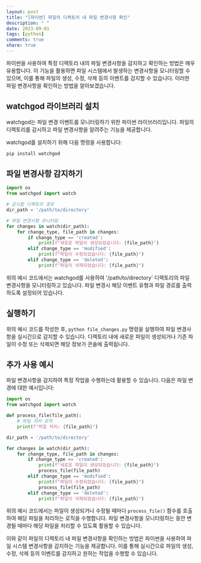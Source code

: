```yaml
---
layout: post
title: "[파이썬] 파일의 디렉토리 내 파일 변경사항 확인"
description: " "
date: 2023-09-01
tags: [python]
comments: true
share: true
---
```


파이썬을 사용하여 특정 디렉토리 내의 파일 변경사항을 감지하고 확인하는 방법은 매우 유용합니다. 이 기능을 활용하면 파일 시스템에서 발생하는 변경사항을 모니터링할 수 있으며, 이를 통해 파일의 생성, 수정, 삭제 등의 이벤트를 감지할 수 있습니다. 이러한 파일 변경사항을 확인하는 방법을 알아보겠습니다.

## watchgod 라이브러리 설치

watchgod는 파일 변경 이벤트를 모니터링하기 위한 파이썬 라이브러리입니다. 파일의 디렉토리를 감시하고 파일 변경사항을 알려주는 기능을 제공합니다.

watchgod를 설치하기 위해 다음 명령을 사용합니다:

```python
pip install watchgod
```

## 파일 변경사항 감지하기

```python
import os
from watchgod import watch

# 감시할 디렉토리 경로
dir_path = '/path/to/directory'

# 파일 변경사항 모니터링
for changes in watch(dir_path):
    for change_type, file_path in changes:        
        if change_type == 'created':
            print(f"새로운 파일이 생성되었습니다: {file_path}")
        elif change_type == 'modified':
            print(f"파일이 수정되었습니다: {file_path}")
        elif change_type == 'deleted':
            print(f"파일이 삭제되었습니다: {file_path}")
```

위의 예시 코드에서는 watchgod를 사용하여 '/path/to/directory' 디렉토리의 파일 변경사항을 모니터링하고 있습니다. 파일 변경시 해당 이벤트 유형과 파일 경로를 출력하도록 설정되어 있습니다.

## 실행하기

위의 예시 코드를 작성한 후, `python file_changes.py` 명령을 실행하여 파일 변경사항을 실시간으로 감지할 수 있습니다. 디렉토리 내에 새로운 파일이 생성되거나 기존 파일이 수정 또는 삭제되면 해당 정보가 콘솔에 출력됩니다.

## 추가 사용 예시

파일 변경사항을 감지하여 특정 작업을 수행하는데 활용할 수 있습니다. 다음은 파일 변경에 대한 예시입니다:

```python
import os
from watchgod import watch

def process_file(file_path):
    # 파일 처리 로직
    print(f"파일 처리: {file_path}")

dir_path = '/path/to/directory'

for changes in watch(dir_path):
    for change_type, file_path in changes:        
        if change_type == 'created':
            print(f"새로운 파일이 생성되었습니다: {file_path}")
            process_file(file_path)
        elif change_type == 'modified':
            print(f"파일이 수정되었습니다: {file_path}")
            process_file(file_path)
        elif change_type == 'deleted':
            print(f"파일이 삭제되었습니다: {file_path}")
```

위의 예시 코드에서는 파일이 생성되거나 수정될 때마다 `process_file()` 함수를 호출하여 해당 파일을 처리하는 로직을 수행합니다. 파일 변경사항을 모니터링하는 동안 변경될 때마다 해당 파일을 처리할 수 있도록 활용할 수 있습니다.

이와 같이 파일의 디렉토리 내 파일 변경사항을 확인하는 방법은 파이썬을 사용하여 파일 시스템 변경사항을 감지하는 기능을 제공합니다. 이를 통해 실시간으로 파일의 생성, 수정, 삭제 등의 이벤트를 감지하고 원하는 작업을 수행할 수 있습니다.